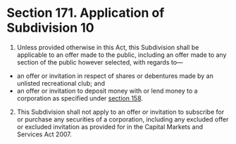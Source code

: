 # Section 171. Application of Subdivision 10

1. Unless provided otherwise in this Act, this Subdivision shall be applicable to an offer made to the public, including an offer made to any section of the public however selected, with regards to—  
  * an offer or invitation in respect of shares or debentures made by an unlisted recreational club; and 
  * an offer or invitation to deposit money with or lend money to a corporation as specified under [section 158](../subdivision-9-prospectus/section-158.-invitations-to-the-public-to-lend-money-to-or-to-deposit-money-with-a-corporation.md).

2. This Subdivision shall not apply to an offer or invitation to subscribe for or purchase any securities of a corporation, including any excluded offer or excluded invitation as provided for in the Capital Markets and Services Act 2007.

